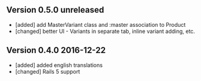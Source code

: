 ## Version 0.5.0 unreleased

* [added] add MasterVariant class and :master association to Product
* [changed] better UI - Variants in separate tab, inline variant adding, etc.

## Version 0.4.0 2016-12-22

* [added] added english translations
* [changed] Rails 5 support
